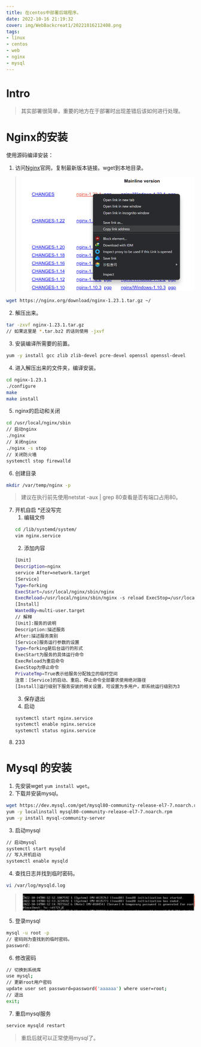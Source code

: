 ```yaml
---
title: 在centos中部署后端程序。
date: 2022-10-16 21:19:32
cover: img/WebBackcreat1/20221016212408.png
tags:
- linux
- centos
- web
- nginx
- mysql
---
```

# Intro
> 其实部署很简单，重要的地方在于部署时出现差错后该如何进行处理。
# Nginx的安装
使用源码编译安装：
1. 访问[Nginx](https://nginx.org/en/download.html)官网，复制最新版本链接。wget到本地目录。
> ![](/img/WebBackcreat1/20221016212408.png)  
```bash bash
wget https://nginx.org/download/nginx-1.23.1.tar.gz ~/
```
2. 解压出来。
```bash bash
tar -zxvf nginx-1.23.1.tar.gz
// 如果这里是 *.tar.bz2 的话则使用 -jxvf
```
3. 安装编译所需要的前置。
```bash bash
yum -y install gcc zlib zlib-devel pcre-devel openssl openssl-devel
```
4. 进入解压出来的文件夹，编译安装。
```bash bash
cd nginx-1.23.1
./configure
make
make install
```
5. nginx的启动和关闭
```bash bash
cd /usr/local/nginx/sbin
// 启动nginx
./nginx
// 关闭nginx
./nginx -s stop
// 关闭防火墙
systemctl stop firewalld
```
6. 创建目录
```bash bash
mkdir /var/temp/nginx -p
```
> 建议在执行前先使用netstat -aux | grep 80查看是否有端口占用80。

7. 开机自启 *还没写完
    1. 编辑文件
    ```bash bash
    cd /lib/systemd/system/
    vim nginx.service
    ```
    2. 添加内容
    ```bash bash
    [Unit] 
    Description=nginx 
    service After=network.target 
    [Service] 
    Type=forking 
    ExecStart=/usr/local/nginx/sbin/nginx 
    ExecReload=/usr/local/nginx/sbin/nginx -s reload ExecStop=/usr/local/nginx/sbin/nginx -s quit PrivateTmp=true 
    [Install] 
    WantedBy=multi-user.target
    // 解释
    [Unit]:服务的说明
    Description:描述服务
    After:描述服务类别
    [Service]服务运行参数的设置
    Type=forking是后台运行的形式
    ExecStart为服务的具体运行命令
    ExecReload为重启命令
    ExecStop为停止命令
    PrivateTmp=True表示给服务分配独立的临时空间
    注意：[Service]的启动、重启、停止命令全部要求使用绝对路径
    [Install]运行级别下服务安装的相关设置，可设置为多用户，即系统运行级别为3
    ```
    3. 保存退出
    4. 启动
    ```bash bash
    systemctl start nginx.service
    systemctl enable nginx.service
    systemctl status nginx.service
    ```
8. 233
# Mysql 的安装
1. 先安装wget `yum install wget`。
2. 下载并安装mysql。
```bash bash
wget https://dev.mysql.com/get/mysql80-community-release-el7-7.noarch.rpm
yum -y localinstall mysql80-community-release-el7-7.noarch.rpm
yum -y install mysql-community-server
```
3. 启动mysql
```bash bash
// 启动mysql
systemctl start mysqld
// 写入开机启动
systemctl enable mysqld
```
4. 查找日志并找到临时密码。
```bash bash
vi /var/log/mysqld.log
```
> ![](/img/WebBackcreat1/20221019082932.png)  

5. 登录mysql
```bash bash
mysql -u root -p
// 密码则为查找到的临时密码。
password:
```

6. 修改密码
```bash bash
// 切换到系统库
use mysql;
// 更新root用户密码
update user set password=password('aaaaaa') where user=root;
// 退出
exit;
```

7. 重启mysql服务
```bash bash
service mysqld restart
```
> 重启后就可以正常使用mysql了。